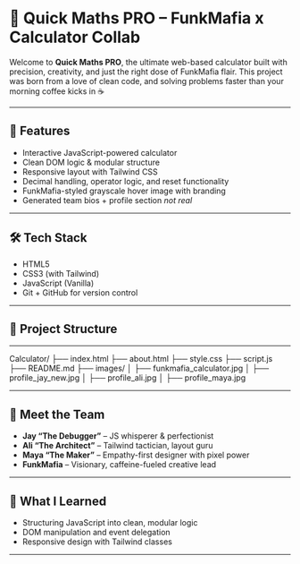 # 🧮 Quick Maths PRO – FunkMafia x Calculator Collab

Welcome to **Quick Maths PRO**, the ultimate web-based calculator built with precision, creativity, and just the right dose of FunkMafia flair. This project was born from a love of clean code, and solving problems faster than your morning coffee kicks in ☕️

---

## 🚀 Features

- Interactive JavaScript-powered calculator
- Clean DOM logic & modular structure
- Responsive layout with Tailwind CSS
- Decimal handling, operator logic, and reset functionality
- FunkMafia-styled grayscale hover image with branding
- Generated team bios + profile section *not real*

---

## 🛠️ Tech Stack

- HTML5
- CSS3 (with Tailwind)
- JavaScript (Vanilla)
- Git + GitHub for version control

---

## 📁 Project Structure

---

Calculator/
├── index.html
├── about.html
├── style.css
├── script.js
├── README.md
├── images/
│   ├── funkmafia_calculator.jpg
│   ├── profile_jay_new.jpg
│   ├── profile_ali.jpg
│   ├── profile_maya.jpg

---

## 👥 Meet the Team

- **Jay “The Debugger”** – JS whisperer & perfectionist
- **Ali “The Architect”** – Tailwind tactician, layout guru
- **Maya “The Maker”** – Empathy-first designer with pixel power
- **FunkMafia** – Visionary, caffeine-fueled creative lead

---

## 🧠 What I Learned 

- Structuring JavaScript into clean, modular logic
- DOM manipulation and event delegation
- Responsive design with Tailwind classes

---

